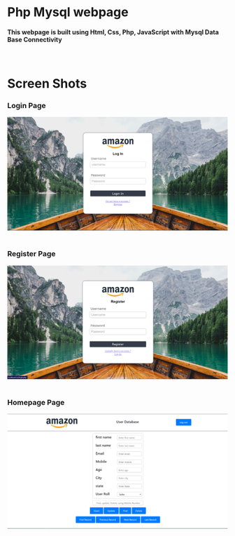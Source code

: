 <style>
   
</style>

<h1>Php Mysql webpage</h1>
<h4>This webpage is built using Html, Css, Php, JavaScript with Mysql Data Base Connectivity</h4>
<br>

<h1>Screen Shots</h1>
<h3>Login Page</h3>
<img src="screenshot/login.png"></img>
<br>
<br>

<h3>Register Page</h3>
<img src="screenshot/register.png"></img>
<br>
<br>
<h3>Homepage Page</h3>
<img src="screenshot/homepage.png"></img>
<br>
<br>

